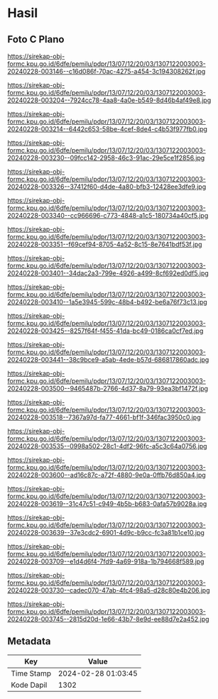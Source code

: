 # Hasil

## Foto C Plano

https://sirekap-obj-formc.kpu.go.id/6dfe/pemilu/pdpr/13/07/12/20/03/1307122003003-20240228-003146--c16d086f-70ac-4275-a454-3c194308262f.jpg

https://sirekap-obj-formc.kpu.go.id/6dfe/pemilu/pdpr/13/07/12/20/03/1307122003003-20240228-003204--7924cc78-4aa8-4a0e-b549-8d46b4af49e8.jpg

https://sirekap-obj-formc.kpu.go.id/6dfe/pemilu/pdpr/13/07/12/20/03/1307122003003-20240228-003214--6442c653-58be-4cef-8de4-c4b53f977fb0.jpg

https://sirekap-obj-formc.kpu.go.id/6dfe/pemilu/pdpr/13/07/12/20/03/1307122003003-20240228-003230--09fcc142-2958-46c3-91ac-29e5ce1f2856.jpg

https://sirekap-obj-formc.kpu.go.id/6dfe/pemilu/pdpr/13/07/12/20/03/1307122003003-20240228-003326--37412f60-d4de-4a80-bfb3-12428ee3dfe9.jpg

https://sirekap-obj-formc.kpu.go.id/6dfe/pemilu/pdpr/13/07/12/20/03/1307122003003-20240228-003340--cc966696-c773-4848-a1c5-180734a40cf5.jpg

https://sirekap-obj-formc.kpu.go.id/6dfe/pemilu/pdpr/13/07/12/20/03/1307122003003-20240228-003351--f69cef94-8705-4a52-8c15-8e7641bdf53f.jpg

https://sirekap-obj-formc.kpu.go.id/6dfe/pemilu/pdpr/13/07/12/20/03/1307122003003-20240228-003401--34dac2a3-799e-4926-a499-8cf692ed0df5.jpg

https://sirekap-obj-formc.kpu.go.id/6dfe/pemilu/pdpr/13/07/12/20/03/1307122003003-20240228-003410--1a5e3945-599c-48b4-b492-be6a76f73c13.jpg

https://sirekap-obj-formc.kpu.go.id/6dfe/pemilu/pdpr/13/07/12/20/03/1307122003003-20240228-003425--8257f64f-f455-41da-bc49-0186ca0cf7ed.jpg

https://sirekap-obj-formc.kpu.go.id/6dfe/pemilu/pdpr/13/07/12/20/03/1307122003003-20240228-003441--38c9bce9-a5ab-4ede-b57d-686817860adc.jpg

https://sirekap-obj-formc.kpu.go.id/6dfe/pemilu/pdpr/13/07/12/20/03/1307122003003-20240228-003500--9465487b-2766-4d37-8a79-93ea3bf1472f.jpg

https://sirekap-obj-formc.kpu.go.id/6dfe/pemilu/pdpr/13/07/12/20/03/1307122003003-20240228-003518--7367a97d-fa77-4661-bf1f-346fac3950c0.jpg

https://sirekap-obj-formc.kpu.go.id/6dfe/pemilu/pdpr/13/07/12/20/03/1307122003003-20240228-003535--0998a502-28c1-4df2-96fc-a5c3c64a0756.jpg

https://sirekap-obj-formc.kpu.go.id/6dfe/pemilu/pdpr/13/07/12/20/03/1307122003003-20240228-003600--ad16c87c-a72f-4880-9e0a-0ffb76d850a4.jpg

https://sirekap-obj-formc.kpu.go.id/6dfe/pemilu/pdpr/13/07/12/20/03/1307122003003-20240228-003619--31c47c51-c949-4b5b-b683-0afa57b9028a.jpg

https://sirekap-obj-formc.kpu.go.id/6dfe/pemilu/pdpr/13/07/12/20/03/1307122003003-20240228-003639--37e3cdc2-6901-4d9c-b9cc-fc3a81b1ce10.jpg

https://sirekap-obj-formc.kpu.go.id/6dfe/pemilu/pdpr/13/07/12/20/03/1307122003003-20240228-003709--e1d4d6f4-7fd9-4a69-918a-1b794668f589.jpg

https://sirekap-obj-formc.kpu.go.id/6dfe/pemilu/pdpr/13/07/12/20/03/1307122003003-20240228-003730--cadec070-47ab-4fc4-98a5-d28c80e4b206.jpg

https://sirekap-obj-formc.kpu.go.id/6dfe/pemilu/pdpr/13/07/12/20/03/1307122003003-20240228-003745--2815d20d-1e66-43b7-8e9d-ee88d7e2a452.jpg


## Metadata

| Key        | Value               |
| ---------- | ------------------- |
| Time Stamp | 2024-02-28 01:03:45 |
| Kode Dapil | 1302                |



